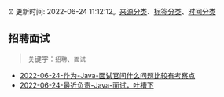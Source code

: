 :alarm_clock: 更新时间: 2022-06-24 11:12:12。[来源分类](../README.md)、[标签分类](../TAGS.md)、[时间分类](../TIMELINE.md)

## 招聘面试


> 关键字：`招聘`、`面试`



- [2022-06-24-作为-Java-面试官问什么问题比较有考察点](https://www.v2ex.com/t/861969) 
- [2022-06-24-最近负责-Java-面试，吐槽下](https://www.v2ex.com/t/861954) 